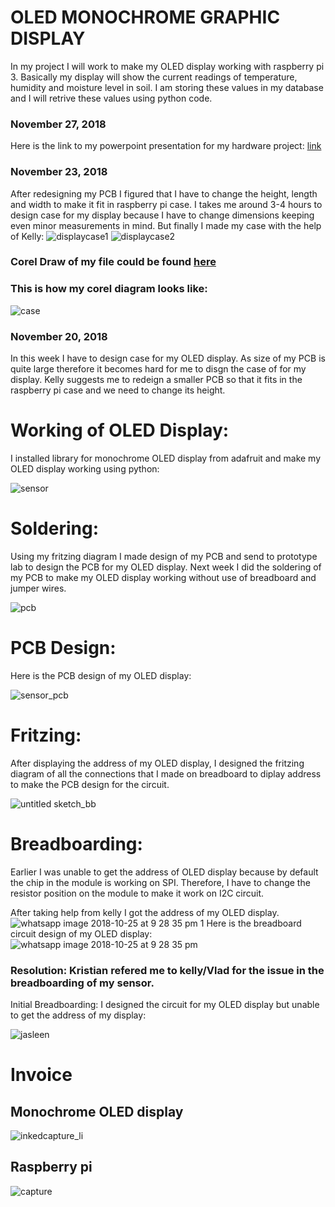 OLED MONOCHROME GRAPHIC DISPLAY
===============================

In my project I will work to make my OLED display working with raspberry pi 3. Basically my display will show the current readings of temperature, humidity and moisture level in soil. I am storing these values in my database and I will retrive these values using python code.
### November 27, 2018
Here is the link to my powerpoint presentation for my hardware project: [link](https://github.com/Jasleen-Grewal/Nursery/blob/master/JasleenKaur.pptx)

### November 23, 2018
 After redesigning my PCB I figured that I have to change the height, length and width to make it fit in raspberry pi case. I takes me around 3-4 hours to design case for my display because I have to change dimensions keeping even minor measurements in mind. But finally I made my case with the help of Kelly:
![displaycase1](https://user-images.githubusercontent.com/43180933/48969782-86964b00-efd1-11e8-8684-c71ecbbe5580.jpeg)
![displaycase2](https://user-images.githubusercontent.com/43180933/48969788-944bd080-efd1-11e8-9d62-35fdec00699b.jpeg)

### Corel Draw of my file could be found [here](https://github.com/Jasleen-Grewal/Nursery/blob/master/jasleenCase.cdr)
### This is how my corel diagram looks like:
![case](https://user-images.githubusercontent.com/43180933/48984224-37cadd00-f0c7-11e8-8378-0a1d9abfb3ef.PNG)



### November 20, 2018
 In this week I have to design case for my OLED display. As size of my PCB is quite large therefore it becomes hard for me to disgn the case of for my display. Kelly suggests me to redeign a smaller PCB so that it fits in the raspberry pi case and we need to change its height.

Working of OLED Display:
=======================
I installed library for monochrome OLED display from adafruit and make my OLED display working using python:

![sensor](https://user-images.githubusercontent.com/43180933/48816773-7f411a00-ed11-11e8-8dbb-e1c458ded3bb.jpg)

Soldering:
===========
Using my fritzing diagram I made design of my PCB and send to prototype lab to design the PCB for my OLED display. Next week I did the soldering of my PCB to make my OLED display working without use of breadboard and jumper wires.

![pcb](https://user-images.githubusercontent.com/43180933/48099161-b5987880-e1ec-11e8-977b-598e06d49b42.jpg)

PCB Design:
===========
Here is the PCB design of my OLED display:

![sensor_pcb](https://user-images.githubusercontent.com/43180933/48093062-4dda3180-e1dc-11e8-9711-40fb660170dd.jpg)

Fritzing:
=========

After displaying the address of my OLED display, I designed the fritzing diagram of all the connections that I made on breadboard to diplay address to make the PCB design for the circuit.

![untitled sketch_bb](https://user-images.githubusercontent.com/43180933/47751096-43adb580-dc67-11e8-9d7b-385b1a163744.png)

Breadboarding:
==============
Earlier I was unable to get the address of OLED display because by default the chip in the module is working on SPI. Therefore, I have to change the resistor position on the module to make it work on I2C circuit.

After taking help from kelly I got the address of my OLED display.
![whatsapp image 2018-10-25 at 9 28 35 pm 1](https://user-images.githubusercontent.com/43180933/47597854-9df60000-d961-11e8-80e7-67cb6ff353da.jpeg)
Here is the breadboard circuit design of my OLED display:
![whatsapp image 2018-10-25 at 9 28 35 pm](https://user-images.githubusercontent.com/43180933/47597862-b239fd00-d961-11e8-960c-9d9d833bcc54.jpeg)

### Resolution: Kristian refered me to kelly/Vlad for the issue in the breadboarding of my sensor.
Initial Breadboarding: I designed the circuit for my OLED display but unable to get the address of my display:

![jasleen](https://user-images.githubusercontent.com/43180933/47393750-5b78bd00-d6ee-11e8-85c5-c7e02b80b463.jpg)

# Invoice
## Monochrome OLED display
![inkedcapture_li](https://user-images.githubusercontent.com/43180933/46378961-4ec2f500-c66b-11e8-9ca0-0cf130a3aa82.jpg)

## Raspberry pi
![capture](https://user-images.githubusercontent.com/43180933/46379019-83cf4780-c66b-11e8-83dd-57b97c93632f.PNG)
